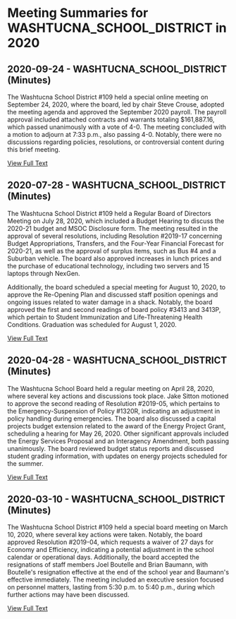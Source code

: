 # Meeting Summaries for WASHTUCNA_SCHOOL_DISTRICT in 2020

## 2020-09-24 - WASHTUCNA_SCHOOL_DISTRICT (Minutes)

The Washtucna School District #109 held a special online meeting on September 24, 2020, where the board, led by chair Steve Crouse, adopted the meeting agenda and approved the September 2020 payroll. The payroll approval included attached contracts and warrants totaling $161,887.16, which passed unanimously with a vote of 4-0. The meeting concluded with a motion to adjourn at 7:33 p.m., also passing 4-0. Notably, there were no discussions regarding policies, resolutions, or controversial content during this brief meeting.

[View Full Text](https://raw.githubusercontent.com/VoronoiPerspectives/WashingtonStateSchoolBoardExplorer/refs/heads/main/data/countries/usa/states/wa/counties/adams/school_boards/washtucna_school_district/2020/processed/2020-09-24-special-board-minutes.txt)

## 2020-07-28 - WASHTUCNA_SCHOOL_DISTRICT (Minutes)

The Washtucna School District #109 held a Regular Board of Directors Meeting on July 28, 2020, which included a Budget Hearing to discuss the 2020-21 budget and MSOC Disclosure form. The meeting resulted in the approval of several resolutions, including Resolution #2019-17 concerning Budget Appropriations, Transfers, and the Four-Year Financial Forecast for 2020-21, as well as the approval of surplus items, such as Bus #4 and a Suburban vehicle. The board also approved increases in lunch prices and the purchase of educational technology, including two servers and 15 laptops through NexGen. 

Additionally, the board scheduled a special meeting for August 10, 2020, to approve the Re-Opening Plan and discussed staff position openings and ongoing issues related to water damage in a shack. Notably, the board approved the first and second readings of board policy #3413 and 3413P, which pertain to Student Immunization and Life-Threatening Health Conditions. Graduation was scheduled for August 1, 2020.

[View Full Text](https://raw.githubusercontent.com/VoronoiPerspectives/WashingtonStateSchoolBoardExplorer/refs/heads/main/data/countries/usa/states/wa/counties/adams/school_boards/washtucna_school_district/2020/processed/2020-07-28-board-minutes.txt)

## 2020-04-28 - WASHTUCNA_SCHOOL_DISTRICT (Minutes)

The Washtucna School Board held a regular meeting on April 28, 2020, where several key actions and discussions took place. Jake Sitton motioned to approve the second reading of Resolution #2019-05, which pertains to the Emergency-Suspension of Policy #1320R, indicating an adjustment in policy handling during emergencies. The board also discussed a capital projects budget extension related to the award of the Energy Project Grant, scheduling a hearing for May 26, 2020. Other significant approvals included the Energy Services Proposal and an Interagency Amendment, both passing unanimously. The board reviewed budget status reports and discussed student grading information, with updates on energy projects scheduled for the summer.

[View Full Text](https://raw.githubusercontent.com/VoronoiPerspectives/WashingtonStateSchoolBoardExplorer/refs/heads/main/data/countries/usa/states/wa/counties/adams/school_boards/washtucna_school_district/2020/processed/2020-04-28-board-minutes.txt)

## 2020-03-10 - WASHTUCNA_SCHOOL_DISTRICT (Minutes)

The Washtucna School District #109 held a special board meeting on March 10, 2020, where several key actions were taken. Notably, the board approved Resolution #2019-04, which requests a waiver of 27 days for Economy and Efficiency, indicating a potential adjustment in the school calendar or operational days. Additionally, the board accepted the resignations of staff members Joel Boutelle and Brian Baumann, with Boutelle's resignation effective at the end of the school year and Baumann's effective immediately. The meeting included an executive session focused on personnel matters, lasting from 5:30 p.m. to 5:40 p.m., during which further actions may have been discussed.

[View Full Text](https://raw.githubusercontent.com/VoronoiPerspectives/WashingtonStateSchoolBoardExplorer/refs/heads/main/data/countries/usa/states/wa/counties/adams/school_boards/washtucna_school_district/2020/processed/2020-03-10-special-board-minutes.txt)

